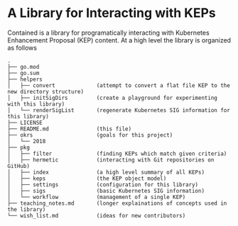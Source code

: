 # A Library for Interacting with KEPs

Contained is a library for programatically interacting with Kubernetes Enhancement Proposal (KEP)
content. At a high level the library is organized as follows

```
.
├── go.mod
├── go.sum
├── helpers
│   ├── convert             (attempt to convert a flat file KEP to the new directory structure)
│   ├── initSigDirs         (create a playground for experimenting with this library)
│   └── renderSigList       (regenerate Kubernetes SIG information for this library)
├── LICENSE
├── README.md               (this file)
├── okrs                    (goals for this project)
│   └── 2018
├── pkg
│   ├── filter              (finding KEPs which match given criteria)
│   ├── hermetic            (interacting with Git repositories on GitHub)
│   ├── index               (a high level summary of all KEPs)
│   ├── keps                (the KEP object model)
│   ├── settings            (configuration for this library)
│   ├── sigs                (basic Kubernetes SIG information)
│   └── workflow            (management of a single KEP)
├── teaching_notes.md       (longer explainations of concepts used in the library)
└── wish_list.md            (ideas for new contributors)
```

